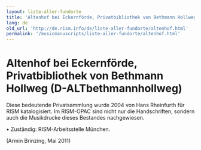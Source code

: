 ```yaml
---
layout: liste-aller-fundorte
title: 'Altenhof bei Eckernförde, Privatbibliothek von Bethmann Hollweg (D-ALTbethmannhollweg)'
lang: de
old_url: 'http://de.rism.info/de/liste-aller-fundorte/altenhof.html'
permalink: '/musicmanuscripts/liste-aller-fundorte/altenhof.html'
---
```



# Altenhof bei Eckernförde, Privatbibliothek von Bethmann Hollweg (D-ALTbethmannhollweg)

Diese bedeutende Privatsammlung wurde 2004 von Hans Rheinfurth für RISM katalogisiert. Im RISM-OPAC sind nicht nur die Handschriften, sondern auch die Musikdrucke dieses Bestandes nachgewiesen.

• Zuständig: RISM-Arbeitsstelle München.

(Armin Brinzing, Mai 2011)

